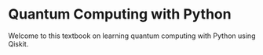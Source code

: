# Quantum Computing with Python

Welcome to this textbook on learning quantum computing with Python using Qiskit.